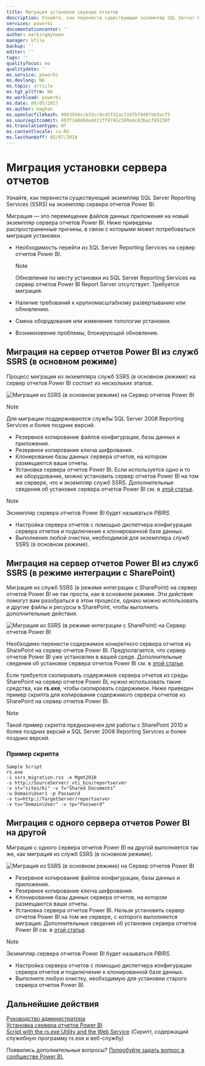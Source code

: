 ```yaml
---
title: Миграция установки сервера отчетов
description: Узнайте, как перенести существующий экземпляр SQL Server Reporting Services на экземпляр сервера отчетов Power BI.
services: powerbi
documentationcenter: ''
author: markingmyname
manager: kfile
backup: ''
editor: ''
tags: ''
qualityfocus: no
qualitydate: ''
ms.service: powerbi
ms.devlang: NA
ms.topic: article
ms.tgt_pltfrm: NA
ms.workload: powerbi
ms.date: 09/05/2017
ms.author: maghan
ms.openlocfilehash: 9983956ccb33cc9c45fd1ac316fb74d07eb3acf5
ms.sourcegitcommit: 493f160d04ed411ff4741c599adc63ba1f65230f
ms.translationtype: HT
ms.contentlocale: ru-RU
ms.lasthandoff: 05/07/2018
---
```

# <a name="migrate-a-report-server-installation"></a>Миграция установки сервера отчетов
Узнайте, как перенести существующий экземпляр SQL Server Reporting Services (SSRS) на экземпляр сервера отчетов Power BI.

Миграция — это перемещение файлов данных приложения на новый экземпляр сервера отчетов Power BI. Ниже приведены распространенные причины, в связи с которыми может потребоваться миграция установки.

* Необходимость перейти из SQL Server Reporting Services на сервер отчетов Power BI.
  
  > [!NOTE]
  > Обновление по месту установки из SQL Server Reporting Services на сервер отчетов Power BI Report Server отсутствует. Требуется миграция.
  > 
  > 
* Наличие требований к крупномасштабному развертыванию или обновлению.
* Смена оборудования или изменение топологии установки.
* Возникновение проблемы, блокирующей обновление.

## <a name="migrating-to-power-bi-report-server-from-ssrs-native-mode"></a>Миграция на сервер отчетов Power BI из служб SSRS (в основном режиме)
Процесс миграции из экземпляра служб SSRS (в основном режиме) на сервер отчетов Power BI состоит из нескольких этапов.

![](media/migrate-report-server/migrate-from-ssrs-native.png "Миграция из SSRS (в основном режиме) на Сервер отчетов Power BI")

> [!NOTE]
> Для миграции поддерживаются службы SQL Server 2008 Reporting Services и более поздних версий.
> 
> 

* Резервное копирование файлов конфигурации, базы данных и приложения.
* Резервное копирование ключа шифрования.
* Клонирование базы данных сервера отчетов, на котором размещаются ваши отчеты.
* Установка сервера отчетов Power BI. Если используется одно и то же оборудование, можно установить сервер отчетов Power BI на том же сервере, что и экземпляр служб SSRS. Дополнительные сведения об установке сервера отчетов Power BI см. в [этой статье](install-report-server.md).

> [!NOTE]
> Экземпляр сервера отчетов Power BI будет называться *PBIRS*.
> 
> 

* Настройка сервера отчетов с помощью диспетчера конфигурации сервера отчетов и подключение к клонированной базе данных.
* Выполнение любой очистки, необходимой для экземпляра служб SSRS (в основном режиме).

## <a name="migration-to-power-bi-report-server-from-ssrs-sharepoint-integrated-mode"></a>Миграция на сервер отчетов Power BI из служб SSRS (в режиме интеграции с SharePoint)
Миграция из служб SSRS (в режиме интеграции с SharePoint) на сервер отчетов Power BI не так проста, как в основном режиме. Эти действия помогут вам разобраться в этом процессе, однако можно использовать и другие файлы и ресурсы в SharePoint, чтобы выполнить дополнительные действия.

![](media/migrate-report-server/migrate-from-ssrs-sharepoint.png "Миграция из SSRS (в режиме интеграции с SharePoint) на Сервер отчетов Power BI")

Необходимо перенести содержимое конкретного сервера отчетов из SharePoint на сервер отчетов Power BI. Предполагается, что сервер отчетов Power BI уже установлен в вашей среде. Дополнительные сведения об установке сервера отчетов Power BI см. в [этой статье](install-report-server.md).

Если требуется скопировать содержимое сервера отчетов из среды SharePoint на сервер отчетов Power BI, нужно использовать такие средства, как **rs.exe**, чтобы скопировать содержимое. Ниже приведен пример скрипта для копирования содержимого сервера отчетов из SharePoint на сервер отчетов Power BI.

> [!NOTE]
> Такой пример скрипта предназначен для работы с SharePoint 2010 и более поздних версий и SQL Server 2008 Reporting Services и более поздних версий.
> 
> 

### <a name="sample-script"></a>Пример скрипта
```
Sample Script
rs.exe
-i ssrs_migration.rss -e Mgmt2010
-s http://SourceServer/_vti_bin/reportserver
-v st="sites/bi" -v f="Shared Documents“
-u Domain\User1 -p Password
-v ts=http://TargetServer/reportserver
-v tu="Domain\User" -v tp="Password"
```

## <a name="migrateing-from-one-power-bi-report-server-to-another"></a>Миграция с одного сервера отчетов Power BI на другой
Миграция с одного сервера отчетов Power BI на другой выполняется так же, как миграция из служб SSRS (в основном режиме).

![](media/migrate-report-server/migrate-from-pbirs.png "Миграция из SSRS (в основном режиме) на Сервер отчетов Power BI")

* Резервное копирование файлов конфигурации, базы данных и приложения.
* Резервное копирование ключа шифрования.
* Клонирование базы данных сервера отчетов, на котором размещаются ваши отчеты.
* Установка сервера отчетов Power BI. *Нельзя* установить сервер отчетов Power BI на том же сервере, с которого выполняется миграция. Дополнительные сведения об установке сервера отчетов Power BI см. в [этой статье](install-report-server.md).

> [!NOTE]
> Экземпляр сервера отчетов Power BI будет называться *PBIRS*.
> 
> 

* Настройка сервера отчетов с помощью диспетчера конфигурации сервера отчетов и подключение к клонированной базе данных.
* Выполните любую очистку, необходимую для установки старого сервера отчетов Power BI.

## <a name="next-steps"></a>Дальнейшие действия
[Руководство администратора](admin-handbook-overview.md)  
[Установка сервера отчетов Power BI](install-report-server.md)  
[Script with the rs.exe Utility and the Web Service](https://docs.microsoft.com/sql/reporting-services/tools/script-with-the-rs-exe-utility-and-the-web-service) (Скрипт, содержащий служебную программу rs.exe и веб-службу)

Появились дополнительные вопросы? [Попробуйте задать вопрос в сообществе Power BI.](https://community.powerbi.com/)

